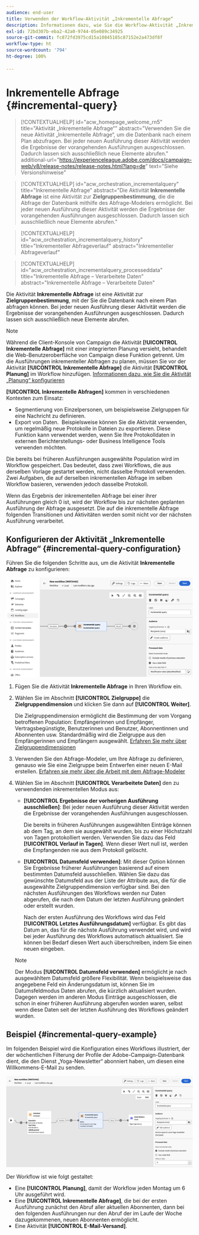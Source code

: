 ```yaml
---
audience: end-user
title: Verwenden der Workflow-Aktivität „Inkrementelle Abfrage“
description: Informationen dazu, wie Sie die Workflow-Aktivität „Inkrementelle Abfrage“ verwenden
exl-id: 72bd307b-eba2-42a0-9744-05e089c34925
source-git-commit: fc872fd3975cd15a10845185c87152e2a473df8f
workflow-type: ht
source-wordcount: '794'
ht-degree: 100%

---
```


# Inkrementelle Abfrage {#incremental-query}

>[!CONTEXTUALHELP]
>id="acw_homepage_welcome_rn5"
>title="Aktivität „Inkrementelle Abfrage“"
>abstract="Verwenden Sie die neue Aktivität „Inkrementelle Abfrage“, um die Datenbank nach einem Plan abzufragen. Bei jeder neuen Ausführung dieser Aktivität werden die Ergebnisse der vorangehenden Ausführungen ausgeschlossen. Dadurch lassen sich ausschließlich neue Elemente abrufen."
>additional-url="https://experienceleague.adobe.com/docs/campaign-web/v8/release-notes/release-notes.html?lang=de" text="Siehe Versionshinweise"

>[!CONTEXTUALHELP]
>id="acw_orchestration_incrementalquery"
>title="Inkrementelle Abfrage"
>abstract="Die Aktivität **Inkrementelle Abfrage** ist eine Aktivität zur **Zielgruppenbestimmung**, die die Abfrage der Datenbank mithilfe des Abfrage-Modelers ermöglicht. Bei jeder neuen Ausführung dieser Aktivität werden die Ergebnisse der vorangehenden Ausführungen ausgeschlossen. Dadurch lassen sich ausschließlich neue Elemente abrufen."

>[!CONTEXTUALHELP]
>id="acw_orchestration_incrementalquery_history"
>title="Inkrementeller Abfrageverlauf"
>abstract="Inkrementeller Abfrageverlauf"

>[!CONTEXTUALHELP]
>id="acw_orchestration_incrementalquery_processeddata"
>title="Inkrementelle Abfrage – Verarbeitete Daten"
>abstract="Inkrementelle Abfrage – Verarbeitete Daten"

Die Aktivität **Inkrementelle Abfrage** ist eine Aktivität zur **Zielgruppenbestimmung**, mit der Sie die Datenbank nach einem Plan abfragen können. Bei jeder neuen Ausführung dieser Aktivität werden die Ergebnisse der vorangehenden Ausführungen ausgeschlossen. Dadurch lassen sich ausschließlich neue Elemente abrufen.

>[!NOTE]
>
>Während die Client-Konsole von Campaign die Aktivität **[!UICONTROL Inkrementelle Abfrage]** mit einer integrierten Planung versieht, behandelt die Web-Benutzeroberfläche von Campaign diese Funktion getrennt. Um die Ausführungen inkrementeller Abfragen zu planen, müssen Sie vor der Aktivität **[!UICONTROL Inkrementelle Abfrage]** die Aktivität **[!UICONTROL Planung]** im Workflow hinzufügen. [Informationen dazu, wie Sie die Aktivität „Planung“ konfigurieren](scheduler.md)

**[!UICONTROL Inkrementelle Abfragen]** kommen in verschiedenen Kontexten zum Einsatz:

* Segmentierung von Einzelpersonen, um beispielsweise Zielgruppen für eine Nachricht zu definieren.
* Export von Daten.  Beispielsweise können Sie die Aktivität verwenden, um regelmäßig neue Protokolle in Dateien zu exportieren. Diese Funktion kann verwendet werden, wenn Sie Ihre Protokolldaten in externen Berichterstellungs- oder Business Intelligence Tools verwenden möchten.

Die bereits bei früheren Ausführungen ausgewählte Population wird im Workflow gespeichert. Das bedeutet, dass zwei Workflows, die aus derselben Vorlage gestartet werden, nicht dasselbe Protokoll verwenden. Zwei Aufgaben, die auf derselben inkrementellen Abfrage im selben Workflow basieren, verwenden jedoch dasselbe Protokoll.

Wenn das Ergebnis der inkrementellen Abfrage bei einer ihrer Ausführungen gleich 0 ist, wird der Workflow bis zur nächsten geplanten Ausführung der Abfrage ausgesetzt. Die auf die inkrementelle Abfrage folgenden Transitionen und Aktivitäten werden somit nicht vor der nächsten Ausführung verarbeitet.

## Konfigurieren der Aktivität „Inkrementelle Abfrage“ {#incremental-query-configuration}

Führen Sie die folgenden Schritte aus, um die Aktivität **Inkrementelle Abfrage** zu konfigurieren:

![](../assets/incremental-query.png)

1. Fügen Sie die Aktivität **Inkrementelle Abfrage** in Ihren Workflow ein.

1. Wählen Sie im Abschnitt **[!UICONTROL Zielgruppe]** die **Zielgruppendimension** und klicken Sie dann auf **[!UICONTROL Weiter]**.

   Die Zielgruppendimension ermöglicht die Bestimmung der vom Vorgang betroffenen Population: Empfängerinnen und Empfänger, Vertragsbegünstigte, Benutzerinnen und Benutzer, Abonnentinnen und Abonnenten usw. Standardmäßig wird die Zielgruppe aus den Empfängerinnen und Empfängern ausgewählt. [Erfahren Sie mehr über Zielgruppendimensionen](../../audience/about-recipients.md#targeting-dimensions)

1. Verwenden Sie den Abfrage-Modeler, um Ihre Abfrage zu definieren, genauso wie Sie eine Zielgruppe beim Entwerfen einer neuen E-Mail erstellen. [Erfahren sie mehr über die Arbeit mit dem Abfrage-Modeler](../../query/query-modeler-overview.md)

1. Wählen Sie im Abschnitt **[!UICONTROL Verarbeitete Daten]** den zu verwendenden inkrementellen Modus aus:

   * **[!UICONTROL Ergebnisse der vorherigen Ausführung ausschließen]**: Bei jeder neuen Ausführung dieser Aktivität werden die Ergebnisse der vorangehenden Ausführungen ausgeschlossen.

     Die bereits in früheren Ausführungen ausgewählten Einträge können ab dem Tag, an dem sie ausgewählt wurden, bis zu einer Höchstzahl von Tagen protokolliert werden. Verwenden Sie dazu das Feld **[!UICONTROL Verlauf in Tagen]**. Wenn dieser Wert null ist, werden die Empfangenden nie aus dem Protokoll gelöscht.

   * **[!UICONTROL Datumsfeld verwenden]**: Mit dieser Option können Sie Ergebnisse früherer Ausführungen basierend auf einem bestimmten Datumsfeld ausschließen. Wählen Sie dazu das gewünschte Datumsfeld aus der Liste der Attribute aus, die für die ausgewählte Zielgruppendimension verfügbar sind. Bei den nächsten Ausführungen des Workflows werden nur Daten abgerufen, die nach dem Datum der letzten Ausführung geändert oder erstellt wurden.

     Nach der ersten Ausführung des Workflows wird das Feld **[!UICONTROL Letztes Ausführungsdatum]** verfügbar. Es gibt das Datum an, das für die nächste Ausführung verwendet wird, und wird bei jeder Ausführung des Workflows automatisch aktualisiert. Sie können bei Bedarf diesen Wert auch überschreiben, indem Sie einen neuen eingeben.

   >[!NOTE]
   >
   >Der Modus **[!UICONTROL Datumsfeld verwenden]** ermöglicht je nach ausgewähltem Datumsfeld größere Flexibilität. Wenn beispielsweise das angegebene Feld ein Änderungsdatum ist, können Sie im Datumsfeldmodus Daten abrufen, die kürzlich aktualisiert wurden. Dagegen werden im anderen Modus Einträge ausgeschlossen, die schon in einer früheren Ausführung abgerufen worden waren, selbst wenn diese Daten seit der letzten Ausführung des Workflows geändert wurden.

## Beispiel {#incremental-query-example}

Im folgenden Beispiel wird die Konfiguration eines Workflows illustriert, der der wöchentlichen Filterung der Profile der Adobe-Campaign-Datenbank dient, die den Dienst „Yoga-Newsletter“ abonniert haben, um diesen eine Willkommens-E-Mail zu senden.

![](../assets/incremental-query-example.png)

Der Workflow ist wie folgt gestaltet:

* Eine **[!UICONTROL Planung]**, damit der Workflow jeden Montag um 6 Uhr ausgeführt wird.
* Eine **[!UICONTROL Inkrementelle Abfrage]**, die bei der ersten Ausführung zunächst den Abruf aller aktuellen Abonnenten, dann bei den folgenden Ausführungen nur den Abruf der im Laufe der Woche dazugekommenen, neuen Abonnenten ermöglicht.
* Eine Aktivität **[!UICONTROL E-Mail-Versand]**.

